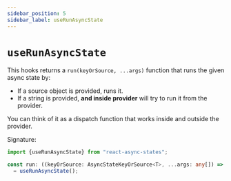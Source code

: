 ```yaml
---
sidebar_position: 5
sidebar_label: useRunAsyncState
---
```


# `useRunAsyncState`

This hooks returns a `run(keyOrSource, ...args)` function that
runs the given async state by:
- If a source object is provided, runs it.
- If a string is provided, __and inside provider__ will try to run it from the provider.

You can think of it as a dispatch function that works inside and outside the provider.

Signature:

```typescript
import {useRunAsyncState} from "react-async-states";

const run: ((keyOrSource: AsyncStateKeyOrSource<T>, ...args: any[]) => AbortFn)
  = useRunAsyncState();
```
